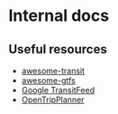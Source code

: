 # Internal docs
## Useful resources
- [awesome-transit](https://github.com/CUTR-at-USF/awesome-transit)
- [awesome-gtfs](https://github.com/andredarcie/awesome-gtfs)
- [Google TransitFeed](https://github.com/google/transitfeed/wiki/TransitFeed)
- [OpenTripPlanner](http://www.opentripplanner.org/)
